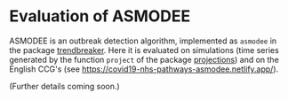 # Evaluation of ASMODEE

ASMODEE is an outbreak detection algorithm, implemented as `asmodee` in the package [trendbreaker](https://github.com/reconhub/trendbreaker). Here it is evaluated on simulations (time series generated by the function `project` of the package [projections](https://github.com/reconhub/projections)) and on the English CCG's (see https://covid19-nhs-pathways-asmodee.netlify.app/).

(Further details coming soon.)
